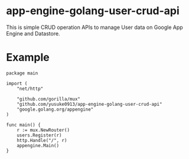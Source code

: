 # app-engine-golang-user-crud-api
This is simple CRUD operation APIs to manage User data on Google App Engine and Datastore.

# Example
```
package main

import (
	"net/http"

	"github.com/gorilla/mux"
	"github.com/yusuke0913/app-engine-golang-user-crud-api"
	"google.golang.org/appengine"
)

func main() {
	r := mux.NewRouter()
	users.Register(r)
	http.Handle("/", r)
	appengine.Main()
}

```